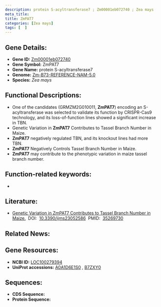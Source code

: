 ```yaml
---
description: protein S-acyltransferase7 ; Zm00001eb072740 ; Zea mays
meta_title:
title: ZmPAT7
categories: [Zea mays]
tags: [  ]
---
```


## Gene Details:
- **Gene ID:**	[Zm00001eb072740](https://www.maizegdb.org/gene_center/gene/Zm00001eb072740)
- **Gene Symbol:** ZmPAT7
- **Gene Name:** protein S-acyltransferase7
- **Genome:** [Zm-B73-REFERENCE-NAM-5.0](https://www.maizegdb.org/genome/assembly/Zm-B73-REFERENCE-NAM-5.0)
- **Species:** *Zea mays*

## Functional Descriptions:
   - One of the candidates (GRMZM2G010011, **ZmPAT7**) encoding an S-acyltransferase was selected to validate its function by CRISPR-Cas9 technology, and its loss-of-function lines showed a significant increase in TBN.
   - Genetic Variation in **ZmPAT7** Contributes to Tassel Branch Number in Maize.
   - **ZmPAT7** negatively regulated TBN, and its knockout lines had more TBN.
   - **ZmPAT7** Negatively Controls Tassel Branch Number in Maize.
   - **ZmPAT7** may contribute to the phenotypic variation in maize tassel branch number.

## Function-related keywords:
- [](/tags//)

## Literature:
   - [Genetic Variation in ZmPAT7 Contributes to Tassel Branch Number in Maize.]( https://www.mdpi.com/1422-0067/23/5/2586)&nbsp;&nbsp;DOI:&nbsp;&nbsp;[10.3390/ijms23052586](https://www.mdpi.com/1422-0067/23/5/2586)&nbsp;&nbsp;PMID:&nbsp;&nbsp;[35269730](https://pubmed.ncbi.nlm.nih.gov/35269730/)

## Related News:

## Gene Resources:
- **NCBI ID:** [LOC100279394](https://www.ncbi.nlm.nih.gov/gene/?term=LOC100279394)
- **UniProt accessions:** [A0A1D6E1S0](https://www.uniprot.org/uniprotkb/A0A1D6E1S0/entry)&nbsp;,&nbsp;[B7ZXY0](https://www.uniprot.org/uniprotkb/B7ZXY0/entry)



## Sequences:
- **CDS Sequence:**
- **Protein Sequence:**
